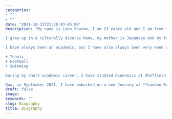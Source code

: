 ```yaml
---
categories:
- ""
- ""
date: "2021-10-31T21:28:43-05:00"
description: "My name is Leon Sharma, I am 23 years old and I am from the United Kingdom. 

I grew up in a culturally diverse home, my mother is Japanese and my father is half Indian and half English. This has given me a fantastic opportunity to be brought up exposed to a variety of *cultural ideologies* and *systems*.

I have always been an academic, but I have also always been very keen on sports. The sports which I am particularly interested in include:

+ Tennis
+ Football 
+ Swimming 

During my short academic career, I have studied Economics at Sheffield Hallam University (SHU). During my time at SHU, I was involved in many societies and clubs. I also had the chance to take an industrial placement year, in which I went abroad to Shanghai and spent 1 year working for a mid-market investment bank, rotating between several departments.

Now, in September 2021, I have embarked on a new Journey at **London Business School**, where I aim to learn and collaborate with the leading global business school in terms of international exposure and diversity. I look forward to the year ahead, where I can learn from the very best."
draft: false
image: 
keywords: ""
slug: Biography
title: Biography
---
```


